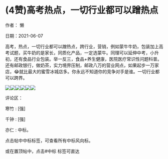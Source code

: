 
# (4赞)高考热点，一切行业都可以蹭热点

作者：  懒

日期：2021-06-07

高考，热点，一切行业都可以蹭热点，跨行业，营销，例如蒙牛牛奶，包装加上高考试题，买牛奶的是家长，同质化产品，一定选蒙牛。同理可以延伸中考，小升初，还有食品行业包装。举一反三，食品+养生健康，医院医疗常识性问题科普。还有邮政银行，做奶茶，实力境界压制，邮政八万的营业网点，如果起步一万家店，😂就比最大的蜜雪冰城店多。你永远不知道你的竞争对手是谁。一切行业都可以跨界。

![](img/gaokao-xiangguan_0660.png)![](img/gaokao-xiangguan_0665.png)![](img/gaokao-xiangguan_0670.png)![](img/gaokao-xiangguan_0675.png)![](img/gaokao-xiangguan_0680.png)![](img/gaokao-xiangguan_0685.png)

评论区：

寒竹 : [强]

千钟 : [强]

亦仁 : 中标。

点击帖中中标标签，可查看所有中标风向标。

或在置顶帖中，点击#中标  标签可直达
